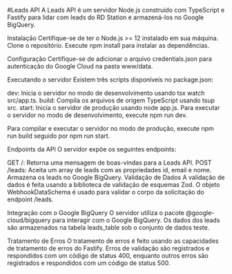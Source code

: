 #Leads API
A Leads API é um servidor Node.js construído com TypeScript e Fastify para lidar com leads do RD Station e armazená-los no Google BigQuery.

Instalação
Certifique-se de ter o Node.js >= 12 instalado em sua máquina.
Clone o repositório.
Execute npm install para instalar as dependências.

Configuração
Certifique-se de adicionar o arquivo credentials.json para autenticação do Google Cloud na pasta www/data.

Executando o servidor
Existem três scripts disponíveis no package.json:

dev: Inicia o servidor no modo de desenvolvimento usando tsx watch src/app.ts.
build: Compila os arquivos de origem TypeScript usando tsup src.
start: Inicia o servidor de produção usando node app.js.
Para executar o servidor no modo de desenvolvimento, execute npm run dev.

Para compilar e executar o servidor no modo de produção, execute npm run build seguido por npm run start.

Endpoints da API
O servidor expõe os seguintes endpoints:

GET /: Retorna uma mensagem de boas-vindas para a Leads API.
POST /leads: Aceita um array de leads com as propriedades id, email e nome. Armazena os leads no Google BigQuery.
Validação de Dados
A validação de dados é feita usando a biblioteca de validação de esquemas Zod. O objeto WebhookDataSchema é usado para validar o corpo da solicitação do endpoint /leads.

Integração com o Google BigQuery
O servidor utiliza o pacote @google-cloud/bigquery para interagir com o Google BigQuery. Os dados dos leads são armazenados na tabela leads_table sob o conjunto de dados teste.

Tratamento de Erros
O tratamento de erros é feito usando as capacidades de tratamento de erros do Fastify. Erros de validação são registrados e respondidos com um código de status 400, enquanto outros erros são registrados e respondidos com um código de status 500.